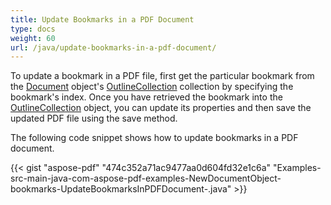 ```yaml
---
title: Update Bookmarks in a PDF Document
type: docs
weight: 60
url: /java/update-bookmarks-in-a-pdf-document/
---
```


To update a bookmark in a PDF file, first get the particular bookmark from the [Document](https://apireference.aspose.com/java/pdf/com.aspose.pdf/Document) object's [OutlineCollection](https://apireference.aspose.com/java/pdf/com.aspose.pdf/OutlineCollection) collection by specifying the bookmark's index. Once you have retrieved the bookmark into the [OutlineCollection](https://apireference.aspose.com/java/pdf/com.aspose.pdf/OutlineCollection) object, you can update its properties and then save the updated PDF file using the save method.

The following code snippet shows how to update bookmarks in a PDF document.

{{< gist "aspose-pdf" "474c352a71ac9477aa0d604fd32e1c6a" "Examples-src-main-java-com-aspose-pdf-examples-NewDocumentObject-bookmarks-UpdateBookmarksInPDFDocument-.java" >}}







